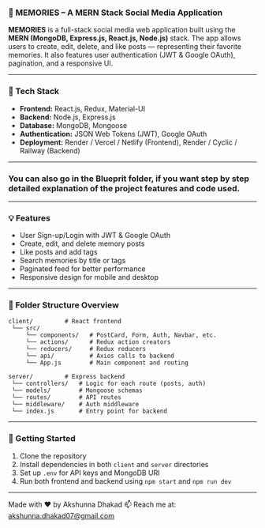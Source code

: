 
### 📸 MEMORIES – A MERN Stack Social Media Application

**MEMORIES** is a full-stack social media web application built using the **MERN (MongoDB, Express.js, React.js, Node.js)** stack. The app allows users to create, edit, delete, and like posts — representing their favorite memories. It also features user authentication (JWT & Google OAuth), pagination, and a responsive UI.

---

### 🔧 Tech Stack

* **Frontend:** React.js, Redux, Material-UI
* **Backend:** Node.js, Express.js
* **Database:** MongoDB, Mongoose
* **Authentication:** JSON Web Tokens (JWT), Google OAuth
* **Deployment:** Render / Vercel / Netlify (Frontend), Render / Cyclic / Railway (Backend)

---

### You can also go in the Blueprit folder, if you want  step by step detailed explanation of the project features and code used.

---

### 💡 Features

* User Sign-up/Login with JWT & Google OAuth
* Create, edit, and delete memory posts
* Like posts and add tags
* Search memories by title or tags
* Paginated feed for better performance
* Responsive design for mobile and desktop

---

### 📁 Folder Structure Overview

```
client/         # React frontend
 └── src/
     └── components/   # PostCard, Form, Auth, Navbar, etc.
     └── actions/      # Redux action creators
     └── reducers/     # Redux reducers
     └── api/          # Axios calls to backend
     └── App.js        # Main component and routing

server/         # Express backend
 └── controllers/   # Logic for each route (posts, auth)
 └── models/        # Mongoose schemas
 └── routes/        # API routes
 └── middleware/    # Auth middleware
 └── index.js       # Entry point for backend
```
---

### 🚀 Getting Started

1. Clone the repository
2. Install dependencies in both `client` and `server` directories
3. Set up `.env` for API keys and MongoDB URI
4. Run both frontend and backend using `npm start` and `npm run dev`

---

Made with ❤️ by Akshunna Dhakad
📫 Reach me at: akshunna.dhakad07@gmail.com
